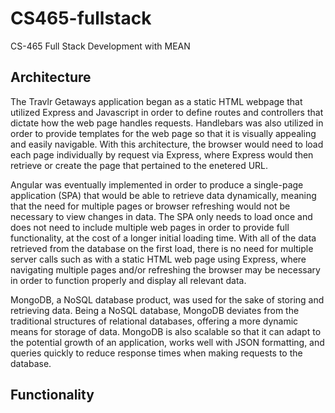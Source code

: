 # CS465-fullstack
CS-465 Full Stack Development with MEAN

## Architecture
The Travlr Getaways application began as a static HTML webpage that utilized Express and Javascript in order to define routes and controllers that dictate how the web page handles requests. Handlebars was also utilized in order to provide templates for the web page so that it is visually appealing and easily navigable. With this architecture, the browser would need to load each page individually by request via Express, where Express would then retrieve or create the page that pertained to the enetered URL. 

Angular was eventually implemented in order to produce a single-page application (SPA) that would be able to retrieve data dynamically, meaning that the need for multiple pages or browser refreshing would not be necessary to view changes in data. The SPA only needs to load once and does not need to include multiple web pages in order to provide full functionality, at the cost of a longer initial loading time. With all of the data retrieved from the database on the first load, there is no need for multiple server calls such as with a static HTML web page using Express, where navigating multiple pages and/or refreshing the browser may be necessary in order to function properly and display all relevant data.

MongoDB, a NoSQL database product, was used for the sake of storing and retrieving data. Being a NoSQL database, MongoDB deviates from the traditional structures of relational databases, offering a more dynamic means for storage of data. MongoDB is also scalable so that it can adapt to the potential growth of an application, works well with JSON formatting, and queries quickly to reduce response times when making requests to the database.

## Functionality
